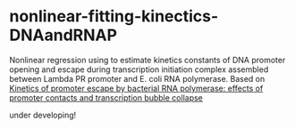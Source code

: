 # nonlinear-fitting-kinectics-DNAandRNAP
Nonlinear regression using to estimate kinetics constants of DNA promoter opening and escape during transcription initiation complex assembled between Lambda PR promoter and E. coli RNA polymerase. Based on [Kinetics of promoter escape by bacterial RNA polymerase: effects of
promoter contacts and transcription bubble collapse](https://www.researchgate.net/publication/263709791_Kinetics_of_promoter_escape_by_bacterial_RNA_polymerase_Effects_of_promoter_contacts_and_transcription_bubble_collapse)

under developing!
